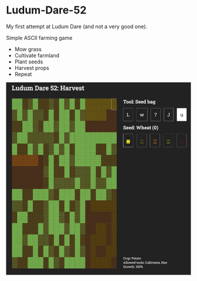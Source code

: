 # Ludum-Dare-52

My first attempt at Ludum Dare (and not a very good one).

Simple ASCII farming game
- Mow grass
- Cultivate farmland
- Plant seeds
- Harvest props
- Repeat

![Screenshot](screenshot.jpg)
